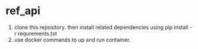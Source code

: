 # ref_api
1. clone this repository. then install related dependencies using pip install -r requrements.txt
2. use docker commands to up and run container.
